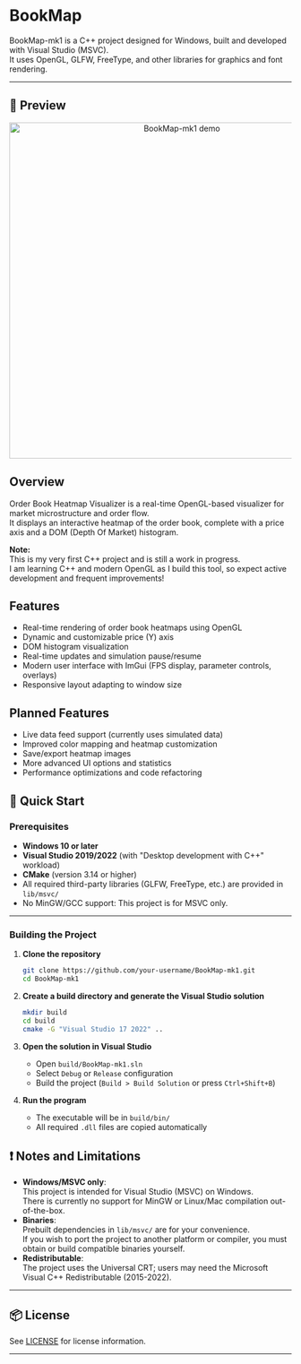 # BookMap

BookMap-mk1 is a C++ project designed for Windows, built and developed with Visual Studio (MSVC).  
It uses OpenGL, GLFW, FreeType, and other libraries for graphics and font rendering.

---

## 📸 Preview

<p align="center">
  <img src="assets/example.gif" alt="BookMap-mk1 demo" width="600"/>
</p>



## Overview

Order Book Heatmap Visualizer is a real-time OpenGL-based visualizer for market microstructure and order flow.  
It displays an interactive heatmap of the order book, complete with a price axis and a DOM (Depth Of Market) histogram.

**Note:**  
This is my very first C++ project and is still a work in progress.  
I am learning C++ and modern OpenGL as I build this tool, so expect active development and frequent improvements!

## Features

- Real-time rendering of order book heatmaps using OpenGL
- Dynamic and customizable price (Y) axis
- DOM histogram visualization
- Real-time updates and simulation pause/resume
- Modern user interface with ImGui (FPS display, parameter controls, overlays)
- Responsive layout adapting to window size

## Planned Features

- Live data feed support (currently uses simulated data)
- Improved color mapping and heatmap customization
- Save/export heatmap images
- More advanced UI options and statistics
- Performance optimizations and code refactoring

## 🚀 Quick Start

### Prerequisites

- **Windows 10 or later**  
- **Visual Studio 2019/2022** (with "Desktop development with C++" workload)
- **CMake** (version 3.14 or higher)
- All required third-party libraries (GLFW, FreeType, etc.) are provided in `lib/msvc/`
- No MinGW/GCC support: This project is for MSVC only.

-----

### Building the Project

1. **Clone the repository**
   ```sh
   git clone https://github.com/your-username/BookMap-mk1.git
   cd BookMap-mk1
   ```

2. **Create a build directory and generate the Visual Studio solution**
   ```sh
   mkdir build
   cd build
   cmake -G "Visual Studio 17 2022" ..
   ```

3. **Open the solution in Visual Studio**
   - Open `build/BookMap-mk1.sln`
   - Select `Debug` or `Release` configuration
   - Build the project (`Build > Build Solution` or press `Ctrl+Shift+B`)

4. **Run the program**
   - The executable will be in `build/bin/`
   - All required `.dll` files are copied automatically



## ❗ Notes and Limitations

- **Windows/MSVC only**:  
  This project is intended for Visual Studio (MSVC) on Windows.  
  There is currently no support for MinGW or Linux/Mac compilation out-of-the-box.
- **Binaries**:  
  Prebuilt dependencies in `lib/msvc/` are for your convenience.  
  If you wish to port the project to another platform or compiler, you must obtain or build compatible binaries yourself.
- **Redistributable**:  
  The project uses the Universal CRT; users may need the Microsoft Visual C++ Redistributable (2015-2022).

---

## 📦 License

See [LICENSE](LICENSE.txt) for license information.

---
